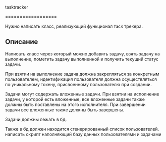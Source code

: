 tasktracker

==================

Нужно написать класс, реализующий функционал таск трекера.

Описание
--------

Написать класс через который можно добавить задачу, взять задачу на выполнение, пометить задачу выполненной и получить текущий статус задачи.

При взятии на выполнение задача должна закрепляться за конкретным пользователем, идентификация пользователя должна осуществляться по уникальному токену, присвоенному пользователю при создании.

Задачи могут содержать вложенные задачи. При взятии на исполнение задачи, у которой есть вложенные, все вложенные задачи также должны быть поставлены на этого исполнителя. При завершении задачи все вложенные также должны быть завершены.

Задачи должны лежать в бд.

Также в бд должен находится сгенерированный  список пользователей.
написать скрипт наполняющий базу данных пользователями и задачами

